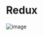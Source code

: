 # Redux

![image](https://user-images.githubusercontent.com/47326832/114786145-90bd6d80-9d75-11eb-8443-a5cc595ccaf6.png)

